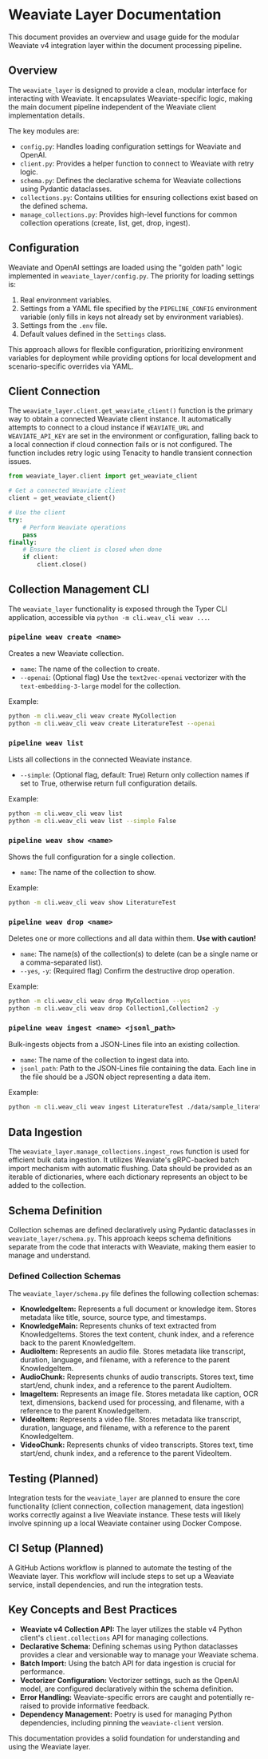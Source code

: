# Weaviate Layer Documentation

This document provides an overview and usage guide for the modular Weaviate v4 integration layer within the document processing pipeline.

## Overview

The `weaviate_layer` is designed to provide a clean, modular interface for interacting with Weaviate. It encapsulates Weaviate-specific logic, making the main document pipeline independent of the Weaviate client implementation details.

The key modules are:

*   `config.py`: Handles loading configuration settings for Weaviate and OpenAI.
*   `client.py`: Provides a helper function to connect to Weaviate with retry logic.
*   `schema.py`: Defines the declarative schema for Weaviate collections using Pydantic dataclasses.
*   `collections.py`: Contains utilities for ensuring collections exist based on the defined schema.
*   `manage_collections.py`: Provides high-level functions for common collection operations (create, list, get, drop, ingest).

## Configuration

Weaviate and OpenAI settings are loaded using the "golden path" logic implemented in `weaviate_layer/config.py`. The priority for loading settings is:

1.  Real environment variables.
2.  Settings from a YAML file specified by the `PIPELINE_CONFIG` environment variable (only fills in keys not already set by environment variables).
3.  Settings from the `.env` file.
4.  Default values defined in the `Settings` class.

This approach allows for flexible configuration, prioritizing environment variables for deployment while providing options for local development and scenario-specific overrides via YAML.

## Client Connection

The `weaviate_layer.client.get_weaviate_client()` function is the primary way to obtain a connected Weaviate client instance. It automatically attempts to connect to a cloud instance if `WEAVIATE_URL` and `WEAVIATE_API_KEY` are set in the environment or configuration, falling back to a local connection if cloud connection fails or is not configured. The function includes retry logic using Tenacity to handle transient connection issues.

```python
from weaviate_layer.client import get_weaviate_client

# Get a connected Weaviate client
client = get_weaviate_client()

# Use the client
try:
    # Perform Weaviate operations
    pass
finally:
    # Ensure the client is closed when done
    if client:
        client.close()
```

## Collection Management CLI

The `weaviate_layer` functionality is exposed through the Typer CLI application, accessible via `python -m cli.weav_cli weav ...`.

### `pipeline weav create <name>`

Creates a new Weaviate collection.

*   `name`: The name of the collection to create.
*   `--openai`: (Optional flag) Use the `text2vec-openai` vectorizer with the `text-embedding-3-large` model for the collection.

Example:
```bash
python -m cli.weav_cli weav create MyCollection
python -m cli.weav_cli weav create LiteratureTest --openai
```

### `pipeline weav list`

Lists all collections in the connected Weaviate instance.

*   `--simple`: (Optional flag, default: True) Return only collection names if set to True, otherwise return full configuration details.

Example:
```bash
python -m cli.weav_cli weav list
python -m cli.weav_cli weav list --simple False
```

### `pipeline weav show <name>`

Shows the full configuration for a single collection.

*   `name`: The name of the collection to show.

Example:
```bash
python -m cli.weav_cli weav show LiteratureTest
```

### `pipeline weav drop <name>`

Deletes one or more collections and all data within them. **Use with caution!**

*   `name`: The name(s) of the collection(s) to delete (can be a single name or a comma-separated list).
*   `--yes`, `-y`: (Required flag) Confirm the destructive drop operation.

Example:
```bash
python -m cli.weav_cli weav drop MyCollection --yes
python -m cli.weav_cli weav drop Collection1,Collection2 -y
```

### `pipeline weav ingest <name> <jsonl_path>`

Bulk-ingests objects from a JSON-Lines file into an existing collection.

*   `name`: The name of the collection to ingest data into.
*   `jsonl_path`: Path to the JSON-Lines file containing the data. Each line in the file should be a JSON object representing a data item.

Example:
```bash
python -m cli.weav_cli weav ingest LiteratureTest ./data/sample_literature.jsonl
```

## Data Ingestion

The `weaviate_layer.manage_collections.ingest_rows` function is used for efficient bulk data ingestion. It utilizes Weaviate's gRPC-backed batch import mechanism with automatic flushing. Data should be provided as an iterable of dictionaries, where each dictionary represents an object to be added to the collection.

## Schema Definition

Collection schemas are defined declaratively using Pydantic dataclasses in `weaviate_layer/schema.py`. This approach keeps schema definitions separate from the code that interacts with Weaviate, making them easier to manage and understand.

### Defined Collection Schemas

The `weaviate_layer/schema.py` file defines the following collection schemas:

*   **KnowledgeItem:** Represents a full document or knowledge item. Stores metadata like title, source, source type, and timestamps.
*   **KnowledgeMain:** Represents chunks of text extracted from KnowledgeItems. Stores the text content, chunk index, and a reference back to the parent KnowledgeItem.
*   **AudioItem:** Represents an audio file. Stores metadata like transcript, duration, language, and filename, with a reference to the parent KnowledgeItem.
*   **AudioChunk:** Represents chunks of audio transcripts. Stores text, time start/end, chunk index, and a reference to the parent AudioItem.
*   **ImageItem:** Represents an image file. Stores metadata like caption, OCR text, dimensions, backend used for processing, and filename, with a reference to the parent KnowledgeItem.
*   **VideoItem:** Represents a video file. Stores metadata like transcript, duration, language, and filename, with a reference to the parent KnowledgeItem.
*   **VideoChunk:** Represents chunks of video transcripts. Stores text, time start/end, chunk index, and a reference to the parent VideoItem.

## Testing (Planned)

Integration tests for the `weaviate_layer` are planned to ensure the core functionality (client connection, collection management, data ingestion) works correctly against a live Weaviate instance. These tests will likely involve spinning up a local Weaviate container using Docker Compose.

## CI Setup (Planned)

A GitHub Actions workflow is planned to automate the testing of the Weaviate layer. This workflow will include steps to set up a Weaviate service, install dependencies, and run the integration tests.

## Key Concepts and Best Practices

*   **Weaviate v4 Collection API:** The layer utilizes the stable v4 Python client's `client.collections` API for managing collections.
*   **Declarative Schema:** Defining schemas using Python dataclasses provides a clear and versionable way to manage your Weaviate schema.
*   **Batch Import:** Using the batch API for data ingestion is crucial for performance.
*   **Vectorizer Configuration:** Vectorizer settings, such as the OpenAI model, are configured declaratively within the schema definition.
*   **Error Handling:** Weaviate-specific errors are caught and potentially re-raised to provide informative feedback.
*   **Dependency Management:** Poetry is used for managing Python dependencies, including pinning the `weaviate-client` version.

This documentation provides a solid foundation for understanding and using the Weaviate layer.